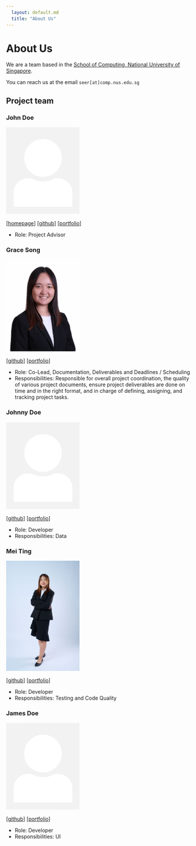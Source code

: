 ```yaml
---
  layout: default.md
  title: "About Us"
---
```


# About Us

We are a team based in the [School of Computing, National University of Singapore](http://www.comp.nus.edu.sg).

You can reach us at the email `seer[at]comp.nus.edu.sg`

## Project team

### John Doe

<img src="images/johndoe.png" width="200px">

[[homepage](http://www.comp.nus.edu.sg/~damithch)]
[[github](https://github.com/johndoe)]
[[portfolio](team/johndoe.md)]

* Role: Project Advisor

### Grace Song

<img src="images/gracesong146.png" width="200px">

[[github](http://github.com/gracesong146)]
[[portfolio](team/gracesong146.md)]

* Role: Co-Lead, Documentation, Deliverables and Deadlines / Scheduling
* Responsibilities: Responsible for overall project coordination, the quality of various project documents, ensure project deliverables are done on time and in the right format, and in charge of defining, assigning, and tracking project tasks.

### Johnny Doe

<img src="images/johndoe.png" width="200px">

[[github](http://github.com/johndoe)] [[portfolio](team/johndoe.md)]

* Role: Developer
* Responsibilities: Data

### Mei Ting

<img src="images/yymeiting.png" width="200px">

[[github](http://github.com/yymeiting)]
[[portfolio](team/johndoe.md)]

* Role: Developer
* Responsibilities: Testing and Code Quality

### James Doe

<img src="images/johndoe.png" width="200px">

[[github](http://github.com/johndoe)]
[[portfolio](team/johndoe.md)]

* Role: Developer
* Responsibilities: UI
